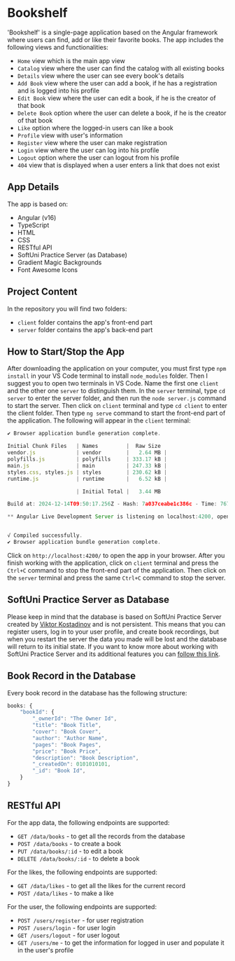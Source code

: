 # Bookshelf

'Bookshelf' is a single-page application based on the Angular framework where users can find, add or like their favorite books. The app includes the following views and functionalities:

- `Home` view which is the main app view
- `Catalog` view where the user can find the catalog with all existing books
- `Details` view where the user can see every book's details
- `Add Book` view where the user can add a book, if he has a registration and is logged into his profile
- `Edit Book` view where the user can edit a book, if he is the creator of that book
- `Delete Book` option where the user can delete a book, if he is the creator of that book
- `Like` option where the logged-in users can like a book
- `Profile` view with user's information
- `Register` view where the user can make registration
- `Login` view where the user can log into his profile
- `Logout` option where the user can logout from his profile
- `404` view that is displayed when a user enters a link that does not exist

## App Details

The app is based on:

- Angular (v16)
- TypeScript
- HTML
- CSS
- RESTful API
- SoftUni Practice Server (as Database)
- Gradient Magic Backgrounds
- Font Awesome Icons

## Project Content

In the repository you will find two folders:

- `client` folder contains the app's front-end part
- `server` folder contains the app's back-end part

## How to Start/Stop the App

After downloading the application on your computer, you must first type `npm install` in your VS Code terminal to install `node_modules` folder. Then I suggest you to open two terminals in VS Code. Name the first one `client` and the other one `server` to distinguish them. In the `server` terminal, type `cd server` to enter the server folder, and then run the `node server.js` command to start the server. Then click on `client` terminal and type `cd client` to enter the client folder. Then type `ng serve` command to start the front-end part of the application. The following will appear in the `client` terminal:

```javascript
✔ Browser application bundle generation complete.

Initial Chunk Files   | Names         |  Raw Size   
vendor.js             | vendor        |   2.64 MB | 
polyfills.js          | polyfills     | 333.17 kB | 
main.js               | main          | 247.33 kB | 
styles.css, styles.js | styles        | 230.62 kB |
runtime.js            | runtime       |   6.52 kB |

                      | Initial Total |   3.44 MB

Build at: 2024-12-14T09:50:17.256Z - Hash: 7a037ceabe1c386c - Time: 7679ms

** Angular Live Development Server is listening on localhost:4200, open your browser on http://localhost:4200/ **


√ Compiled successfully.
✔ Browser application bundle generation complete.
```

Click on `http://localhost:4200/` to open the app in your browser. After you finish working with the application, click on `client` terminal and press the `Ctrl+C` command to stop the front-end part of the application. Then click on the `server` terminal and press the same `Ctrl+C` command to stop the server.

## SoftUni Practice Server as Database

Please keep in mind that the database is based on SoftUni Practice Server created by [Viktor Kostadinov](https://github.com/viktorpts) and is not persistent. This means that you can register users, log in to your user profile, and create book recordings, but when you restart the server the data you made will be lost and the database will return to its initial state. If you want to know more about working with SoftUni Practice Server and its additional features you can [follow this link](https://github.com/softuni-practice-server/softuni-practice-server).

## Book Record in the Database

Every book record in the database has the following structure:

```javascript
books: {
    "bookId": {
        "_ownerId": "The Owner Id",
        "title": "Book Title",
        "cover": "Book Cover",
        "author": "Author Name",
        "pages": "Book Pages",
        "price": "Book Price",
        "description": "Book Description",
        "_createdOn": 0101010101,
        "_id": "Book Id",
    }
}
```

## RESTful API

For the app data, the following endpoints are supported:

- `GET /data/books` - to get all the records from the database
- `POST /data/books` - to create a book
- `PUT /data/books/:id` - to edit a book
- `DELETE /data/books/:id` - to delete a book

For the likes, the following endpoints are supported:

- `GET /data/likes` - to get all the likes for the current record
- `POST /data/likes` - to make a like

For the user, the following endpoints are supported:

- `POST /users/register` - for user registration
- `POST /users/login` - for user login
- `GET /users/logout` - for user logout
- `GET /users/me` - to get the information for logged in user and populate it in the user's profile

